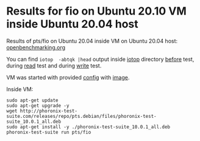 # Results for fio on Ubuntu 20.10 VM inside Ubuntu 20.04 host

Results of pts/fio on Ubuntu 20.04 inside VM on Ubuntu 20.04 host:
[openbenchmarking.org](https://openbenchmarking.org/result/2010293-FI-TESTUBUNT76)

You can find `iotop  -abtqk |head` output inside [iotop](iotop) directory [before](iotop/before.txt) test,
during [read](iotop/read.txt) test and during [write](iotop/write.txt) test.

VM was started with provided [config](qemu.conf)
with [image](https://cloud-images.ubuntu.com/releases/groovy/release-20201022.1/ubuntu-20.10-server-cloudimg-amd64.img).

Inside VM:

```
sudo apt-get update
sudo apt-get upgrade -y
wget http://phoronix-test-suite.com/releases/repo/pts.debian/files/phoronix-test-suite_10.0.1_all.deb
sudo apt-get install -y ./phoronix-test-suite_10.0.1_all.deb
phoronix-test-suite run pts/fio
```